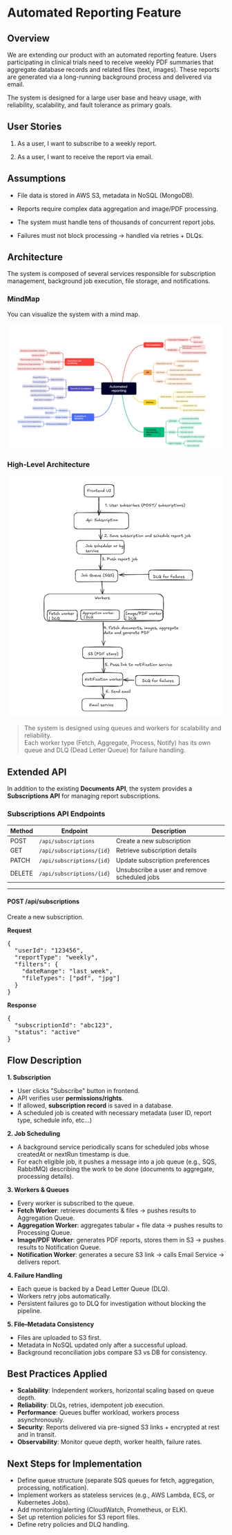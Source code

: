 # Automated Reporting Feature
## Overview

We are extending our product with an automated reporting feature. Users participating in clinical trials need to receive weekly PDF summaries that aggregate database records and related files (text, images). These reports are generated via a long-running background process and delivered via email.

The system is designed for a large user base and heavy usage, with reliability, scalability, and fault tolerance as primary goals.

## User Stories

 1. As a user, I want to subscribe to a weekly report.

 2. As a user, I want to receive the report via email.

## Assumptions

 - File data is stored in AWS S3, metadata in NoSQL (MongoDB).

 - Reports require complex data aggregation and image/PDF processing.

 - The system must handle tens of thousands of concurrent report jobs.

 - Failures must not block processing → handled via retries + DLQs.

## Architecture

The system is composed of several services responsible for subscription management, background job execution, file storage, and notifications.

### MindMap

You can visualize the system with a mind map.

![Mind map](docs/Automated%20Reporting%20mind%20map.jpg)

### High-Level Architecture

![High level architecture](docs/High%20Level%20architecture%20diagram.jpg)

> The system is designed using queues and workers for scalability and reliability.  
> Each worker type (Fetch, Aggregate, Process, Notify) has its own queue and DLQ (Dead Letter Queue) for failure handling.  


## Extended API

In addition to the existing **Documents API**, the system provides a **Subscriptions API** for managing report subscriptions.

### Subscriptions API Endpoints

| Method | Endpoint                        | Description                                 |
|--------|---------------------------------|---------------------------------------------|
| POST   | `/api/subscriptions`            | Create a new subscription                   |
| GET    | `/api/subscriptions/{id}`       | Retrieve subscription details               |
| PATCH  | `/api/subscriptions/{id}`       | Update subscription preferences             |
| DELETE | `/api/subscriptions/{id}`       | Unsubscribe a user and remove scheduled jobs|

---

#### POST /api/subscriptions
Create a new subscription.  

**Request**
<pre>{
  "userId": "123456",
  "reportType": "weekly",
  "filters": {
    "dateRange": "last_week",
    "fileTypes": ["pdf", "jpg"]
  }
}
</pre>
**Response**
<pre>{
  "subscriptionId": "abc123",
  "status": "active"
}
</pre>


## Flow Description

**1. Subscription**

  - User clicks "Subscribe" button in frontend.
  - API verifies user **permissions/rights**.
  - If allowed, **subscription record** is saved in a database.
  - A scheduled job is created with necessary metadata (user ID, report type, schedule info, etc...)

**2. Job Scheduling**

  - A background service periodically scans for scheduled jobs whose createdAt or nextRun timestamp is due.
  - For each eligible job, it pushes a message into a job queue (e.g., SQS, RabbitMQ) describing the work to be done (documents to aggregate, processing details).

**3. Workers & Queues**
  - Every worker is subscribed to the queue.
  - **Fetch Worker**: retrieves documents & files → pushes results to Aggregation Queue.
  - **Aggregation Worker**: aggregates tabular + file data → pushes results to Processing Queue.
  - **Image/PDF Worker**: generates PDF reports, stores them in S3 → pushes results to Notification Queue.
  - **Notification Worker**: generates a secure S3 link → calls Email Service → delivers report.

**4. Failure Handling**

  - Each queue is backed by a Dead Letter Queue (DLQ).
  - Workers retry jobs automatically.
  - Persistent failures go to DLQ for investigation without blocking the pipeline.

**5. File–Metadata Consistency**

  - Files are uploaded to S3 first.
  - Metadata in NoSQL updated only after a successful upload.
  - Background reconciliation jobs compare S3 vs DB for consistency.

## Best Practices Applied

 - **Scalability**: Independent workers, horizontal scaling based on queue depth.
 - **Reliability**: DLQs, retries, idempotent job execution.
 - **Performance**: Queues buffer workload, workers process asynchronously.
 - **Security**: Reports delivered via pre-signed S3 links + encrypted at rest and in transit.
 - **Observability**: Monitor queue depth, worker health, failure rates.

## Next Steps for Implementation

 - Define queue structure (separate SQS queues for fetch, aggregation, processing, notification).
 - Implement workers as stateless services (e.g., AWS Lambda, ECS, or Kubernetes Jobs).
 - Add monitoring/alerting (CloudWatch, Prometheus, or ELK).
 - Set up retention policies for S3 report files.
 - Define retry policies and DLQ handling.
